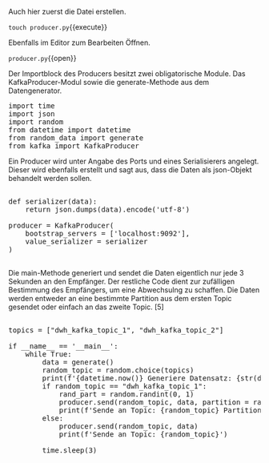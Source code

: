 Auch hier zuerst die Datei erstellen.

`touch producer.py`{{execute}}

Ebenfalls im Editor zum Bearbeiten Öffnen.

`producer.py`{{open}}

Der Importblock des Producers besitzt zwei obligatorische Module.
Das KafkaProducer-Modul sowie die generate-Methode aus dem Datengenerator.

<pre class="file" data-filename="producer.py" data-target="replace">
import time
import json
import random
from datetime import datetime
from random_data import generate
from kafka import KafkaProducer
</pre>

Ein Producer wird unter Angabe des Ports und eines Serialisierers angelegt.
Dieser wird ebenfalls erstellt und sagt aus, dass die Daten als json-Objekt behandelt werden sollen.

<pre class="file" data-filename="producer.py" data-target="append">

def serializer(data):
    return json.dumps(data).encode('utf-8')

producer = KafkaProducer(
    bootstrap_servers = ['localhost:9092'],
    value_serializer = serializer
)    

</pre>

Die main-Methode generiert und sendet die Daten eigentlich nur jede 3 Sekunden an den Empfänger.
Der restliche Code dient zur zufälligen Bestimmung des Empfängers, um eine Abwechsulng zu schaffen.
Die Daten werden entweder an eine bestimmte Partition aus dem ersten Topic gesendet oder einfach an das zweite Topic. [5]

<pre class="file" data-filename="producer.py" data-target="append">

topics = ["dwh_kafka_topic_1", "dwh_kafka_topic_2"]

if __name__ == '__main__':
    while True:
        data = generate()
        random_topic = random.choice(topics)
        print(f'{datetime.now()} Generiere Datensatz: {str(data)}')
        if random_topic == "dwh_kafka_topic_1":
            rand_part = random.randint(0, 1)
            producer.send(random_topic, data, partition = rand_part)
            print(f'Sende an Topic: {random_topic} Partition: {rand_part}')
        else:
            producer.send(random_topic, data)
            print(f'Sende an Topic: {random_topic}')

        time.sleep(3)      

</pre>